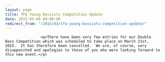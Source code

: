 ```yaml
---
layout: page
title: TFA Young Bassists Competition Update
date: 2015-03-06 09:00:00
redirect_from: "/2015/03/tfa-young-bassists-competition-update/"
---
```

<section>

                    
                    <p>There have been very few entries for our Double Bass Competition which was scheduled to take place on March 21st, 2015.  It has therefore been cancelled.  We are, of course, very disappointed and apologies to those of you who were looking forward to this new event.</p>

                
</section>
